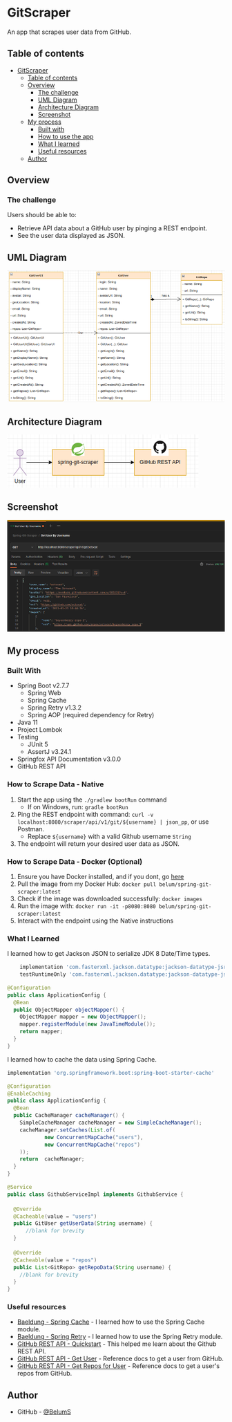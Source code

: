 # GitScraper
An app that scrapes user data from GitHub.

## Table of contents
- [GitScraper](#gitscraper)
  - [Table of contents](#table-of-contents)
  - [Overview](#overview)
    - [The challenge](#the-challenge)
    - [UML Diagram](#uml-diagram)
    - [Architecture Diagram](#architecture-diagram)
    - [Screenshot](#screenshot)
  - [My process](#my-process)
    - [Built with](#built-with)
    - [How to use the app](#how-to-scrape-data---native)
    - [What I learned](#what-i-learned)
    - [Useful resources](#useful-resources)
  - [Author](#author)

## Overview

### The challenge
Users should be able to:
- Retrieve API data about a GitHub user by pinging a REST endpoint.
- See the user data displayed as JSON.

## UML Diagram
![](./src/main/resources/static/images/uml-diagram.png)

## Architecture Diagram
![](./src/main/resources/static/images/architecture-diagram.png)

## Screenshot
![](./src/main/resources/static/images/screenshot.png)

## My process
### Built With
* Spring Boot v2.7.7
  * Spring Web
  * Spring Cache
  * Spring Retry v1.3.2
  * Spring AOP (required dependency for Retry)
* Java 11
* Project Lombok 
* Testing
  * JUnit 5
  * AssertJ v3.24.1
* Springfox API Documentation v3.0.0
* GitHub REST API

### How to Scrape Data - Native
1. Start the app using the `./gradlew bootRun` command
   * If on Windows, run: `gradle bootRun`
2. Ping the REST endpoint with command: `curl -v localhost:8080/scraper/api/v1/git/${username} | json_pp`, or use Postman.
     * Replace `${username}` with a valid Github username `String`
3. The endpoint will return your desired user data as JSON.

### How to Scrape Data - Docker (Optional)
1. Ensure you have Docker installed, and if you dont, go [here](https://docs.docker.com/get-docker/)
2. Pull the image from my Docker Hub: `docker pull belum/spring-git-scraper:latest`
3. Check if the image was downloaded successfully: `docker images`
4. Run the image with: `docker run -it -p8080:8080 belum/spring-git-scraper:latest`
5. Interact with the endpoint using the Native instructions

### What I Learned

I learned how to get Jackson JSON to serialize JDK 8 Date/Time types.

```groovy
    implementation 'com.fasterxml.jackson.datatype:jackson-datatype-jsr310:2.13.4'
    testRuntimeOnly 'com.fasterxml.jackson.datatype:jackson-datatype-jsr310:2.13.4'
```

```java
@Configuration
public class ApplicationConfig {
  @Bean
  public ObjectMapper objectMapper() {
    ObjectMapper mapper = new ObjectMapper();
    mapper.registerModule(new JavaTimeModule());
    return mapper;
  }
}
```

I learned how to cache the data using Spring Cache.
```groovy
implementation 'org.springframework.boot:spring-boot-starter-cache'
```

```java
@Configuration
@EnableCaching
public class ApplicationConfig {
  @Bean
  public CacheManager cacheManager() {
    SimpleCacheManager cacheManager = new SimpleCacheManager();
    cacheManager.setCaches(List.of(
            new ConcurrentMapCache("users"),
            new ConcurrentMapCache("repos")
    ));
    return  cacheManager;
  }
}
```

```java
@Service
public class GithubServiceImpl implements GithubService {
    
  @Override
  @Cacheable(value = "users")
  public GitUser getUserData(String username) {
      //blank for brevity
  }

  @Override
  @Cacheable(value = "repos")
  public List<GitRepo> getRepoData(String username) {
    //blank for brevity
  }
}
```

### Useful resources
- [Baeldung - Spring Cache](https://www.baeldung.com/spring-cache-tutorial) - I learned how to use the Spring Cache module.
- [Baeldung - Spring Retry](https://www.baeldung.com/spring-retry) - I learned how to use the Spring Retry module.
- [GitHub REST API - Quickstart](https://docs.github.com/en/rest/quickstart?apiVersion=2022-11-28) - This helped me learn about the Github REST API.
- [GitHub REST API - Get User](https://docs.github.com/rest/reference/users#get-a-user) - Reference docs to get a user from GitHub.
- [GitHub REST API - Get Repos for User](https://docs.github.com/en/rest/repos/repos?apiVersion=2022-11-28#list-repositories-for-a-user) - Reference docs to get a user's repos from GitHub.

## Author
- GitHub - [@BelumS](https://github.com/BelumS/spring-git-scraper)
